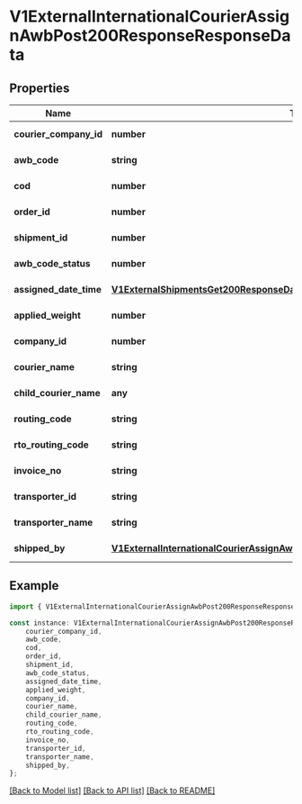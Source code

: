 # V1ExternalInternationalCourierAssignAwbPost200ResponseResponseData


## Properties

Name | Type | Description | Notes
------------ | ------------- | ------------- | -------------
**courier_company_id** | **number** |  | [default to undefined]
**awb_code** | **string** |  | [default to undefined]
**cod** | **number** |  | [default to undefined]
**order_id** | **number** |  | [default to undefined]
**shipment_id** | **number** |  | [default to undefined]
**awb_code_status** | **number** |  | [default to undefined]
**assigned_date_time** | [**V1ExternalShipmentsGet200ResponseDataCreatedAt**](V1ExternalShipmentsGet200ResponseDataCreatedAt.md) |  | [default to undefined]
**applied_weight** | **number** |  | [default to undefined]
**company_id** | **number** |  | [default to undefined]
**courier_name** | **string** |  | [default to undefined]
**child_courier_name** | **any** |  | [default to undefined]
**routing_code** | **string** |  | [default to undefined]
**rto_routing_code** | **string** |  | [default to undefined]
**invoice_no** | **string** |  | [default to undefined]
**transporter_id** | **string** |  | [default to undefined]
**transporter_name** | **string** |  | [default to undefined]
**shipped_by** | [**V1ExternalInternationalCourierAssignAwbPost200ResponseResponseDataShippedBy**](V1ExternalInternationalCourierAssignAwbPost200ResponseResponseDataShippedBy.md) |  | [default to undefined]

## Example

```typescript
import { V1ExternalInternationalCourierAssignAwbPost200ResponseResponseData } from './api';

const instance: V1ExternalInternationalCourierAssignAwbPost200ResponseResponseData = {
    courier_company_id,
    awb_code,
    cod,
    order_id,
    shipment_id,
    awb_code_status,
    assigned_date_time,
    applied_weight,
    company_id,
    courier_name,
    child_courier_name,
    routing_code,
    rto_routing_code,
    invoice_no,
    transporter_id,
    transporter_name,
    shipped_by,
};
```

[[Back to Model list]](../README.md#documentation-for-models) [[Back to API list]](../README.md#documentation-for-api-endpoints) [[Back to README]](../README.md)

